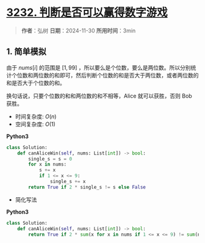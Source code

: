 # [3232. 判断是否可以赢得数字游戏](https://leetcode.cn/problems/find-if-digit-game-can-be-won/description/)

> **作者**：弘树
> **日期**：2024-11-30
> **所用时间**：3min

## 1. 简单模拟

由于 $nums[i]$ 的范围是 $[1, 99]$ ，所以要么是个位数，要么是两位数。所以分别统计个位数和两位数的和即可，然后判断个位数的和是否大于两位数，或者两位数的和是否大于个位数的和。

换句话说，只要个位数的和和两位数的和不相等，Alice 就可以获胜，否则 Bob 获胜。

- 时间复杂度: $O(n)$
- 空间复杂度: $O(1)$

**Python3**

```python
class Solution:
    def canAliceWin(self, nums: List[int]) -> bool:
        single_s = s = 0
        for x in nums:
            s += x
            if 1 <= x <= 9:
                single_s += x
        return True if 2 * single_s != s else False
```

- 简化写法

**Python3**

```python
class Solution:
    def canAliceWin(self, nums: List[int]) -> bool:
        return True if 2 * sum(x for x in nums if 1 <= x <= 9) != sum(nums) else False
```